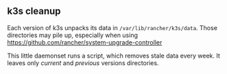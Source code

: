## k3s cleanup

Each version of k3s unpacks its data in `/var/lib/rancher/k3s/data`. Those directories may
pile up, especially when using https://github.com/rancher/system-upgrade-controller

This little daemonset runs a script, which removes stale data every week. It leaves
only *current* and *previous* versions directories.
